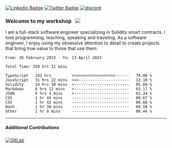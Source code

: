 [![Linkedin Badge](https://img.shields.io/badge/-LinkedIn-0e76a8?style=flat-square&logo=Linkedin&logoColor=white)](https://www.linkedin.com/in/jason-schwarz-75b91482/)
[![Twitter Badge](https://img.shields.io/badge/-Twitter-00acee?style=flat-square&logo=Twitter&logoColor=white)](https://twitter.com/passandscore)
[![discord](https://img.shields.io/badge/Discord-blue?logo=discord&logoColor=white)](https://discordapp.com/users/#3518)

### Welcome to my workshop &nbsp; ![](https://visitor-badge.glitch.me/badge?page_id=passandscore.passandscore)

I am a full-stack software engineer specializing in Solidity smart contracts. I love programming, teaching, speaking and traveling. As a software engineer, I enjoy using my obsessive attention to detail to create projects that bring true value to those that use them.

<!--START_SECTION:waka-->

```text
From: 26 February 2023 - To: 13 April 2023

Total Time: 259 hrs 11 mins

TypeScript   192 hrs         >>>>>>>>>>>>>>>>>>>------   74.08 %
JavaScript   31 hrs 22 mins  >>>----------------------   12.10 %
Solidity     14 hrs 30 mins  >------------------------   05.60 %
Markdown     8 hrs 12 mins   >------------------------   03.17 %
JSON         6 hrs 4 mins    >------------------------   02.34 %
CSS          1 hr 44 mins    -------------------------   00.67 %
CSV          1 hr 42 mins    -------------------------   00.66 %
Bash         1 hr 30 mins    -------------------------   00.58 %
Other        1 hr 8 mins     -------------------------   00.44 %
```

<!--END_SECTION:waka-->

<hr/>

##### Additional Contributions

[![GitLab](https://img.shields.io/badge/GitLab-orange?logo=gitlab&logoColor=white)](https://gitlab.com/jason_schwarz)

